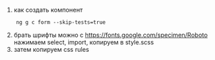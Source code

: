 1. как создать компонент 
```
    ng g c form --skip-tests=true

```

2. брать шрифты можно с https://fonts.google.com/specimen/Roboto нажимаем select, import, копируем в style.scss
3. затем копируем css rules

